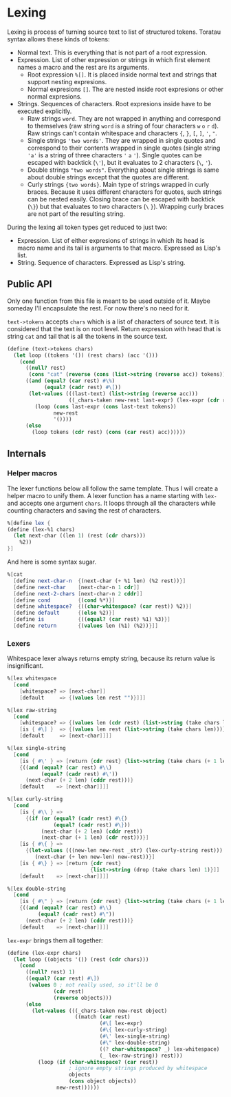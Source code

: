 # Lexing
<!-- %[define notora {}] %[notora { -->
Lexing is process of turning source text to list of structured tokens. Toratau syntax allows these kinds of tokens:

- Normal text. This is everything that is not part of a root expression.
- Expression. List of other expression or strings in which first element names a macro and the rest are its arguments.
  - Root expression `%[]`. It is placed inside normal text and strings that support nesting expresions.
  - Normal expresions `[]`. The are nested inside root expresions or other normal expresions.
- Strings. Sequences of characters. Root expresions inside have to be executed explicitly.
  - Raw strings `word`. They are not wrapped in anything and correspond to themselves (raw string `word` is a string of four characters `w` `o` `r` `d`). Raw strings can't contain whitespace and characters `{`, `}`, `[`, `]`, `'`, `"`.
  - Single strings `'two words'`. They are wrapped in single quotes and correspond to their contents wrapped in single quotes (single string `'a'` is a string of three characters `'` `a` `'`). Single quotes can be escaped with backtick (`\'`), but it evaluates to 2 characters (`\`, `'`).
  - Double strings `"two words"`. Everything about single strings is same about double strings except that the quotes are different.
  - Curly strings `{two words}`. Main type of strings wrapped in curly braces. Because it uses different characters for quotes, such strings can be nested easily. Closing brace can be escaped with backtick (`\}`) but that evaluates to two characters (`\` `}`). Wrapping curly braces are not part of the resulting string.

During the lexing all token types get reduced to just two:

- Expression. List of either expresions of strings in which its head is macro name and its tail is arguments to that macro. Expressed as Lisp's list.
- String. Sequence of characters. Expressed as Lisp's string.
<!-- }] end notora -->

## Public API

Only one function from this file is meant to be used outside of it. Maybe someday I'll encapsulate the rest. For now there's no need for it.

`text->tokens` accepts `chars` which is a list of characters of source text. It is considered that the text is on root level. Return expression with head that is string `cat` and tail that is all the tokens in the source text.

```scheme
(define (text->tokens chars)
  (let loop ((tokens '()) (rest chars) (acc '()))
    (cond
      ((null? rest)
       (cons "cat" (reverse (cons (list->string (reverse acc)) tokens))))
      ((and (equal? (car rest) #\%)
            (equal? (cadr rest) #\[))
       (let-values (((last-text) (list->string (reverse acc)))
                    ((_chars-taken new-rest last-expr) (lex-expr (cdr rest))))
         (loop (cons last-expr (cons last-text tokens))
               new-rest
               '())))
      (else
        (loop tokens (cdr rest) (cons (car rest) acc))))))
```

## Internals

### Helper macros

The lexer functions below all follow the same template. Thus I will create a helper macro to unify them. A lexer function has a name starting with `lex-` and accepts one argument `chars`. It loops through all the characters while counting characters and saving the rest of characters.

```scheme
%[define lex {
(define (lex-%1 chars)
  (let next-char ((len 1) (rest (cdr chars)))
    %2))
}]
```

And here is some syntax sugar.

```scheme
%[cat
  [define next-char-n  {(next-char (+ %1 len) (%2 rest))}]
  [define next-char    [next-char-n 1 cdr]]
  [define next-2-chars [next-char-n 2 cddr]]
  [define cond         {(cond %*)}]
  [define whitespace?  {((char-whitespace? (car rest)) %2)}]
  [define default      {(else %2)}]
  [define is           {((equal? (car rest) %1) %3)}]
  [define return       {(values len (%1) (%2))}]]
```

### Lexers

Whitespace lexer always returns empty string, because its return value is insignificant.

```scheme
%[lex whitespace
  [cond
    [whitespace? => [next-char]]
    [default     => {(values len rest "")}]]]
```

```scheme
%[lex raw-string
  [cond
    [whitespace? => {(values len (cdr rest) (list->string (take chars len)))}]
    [is { #\] }  => {(values len rest (list->string (take chars len)))}]
    [default     => [next-char]]]]
```

```scheme
%[lex single-string
  [cond
    [is { #\' } => [return {cdr rest} {list->string (take chars (+ 1 len))}]]
    {((and (equal? (car rest) #\\)
           (equal? (cadr rest) #\'))
      (next-char (+ 2 len) (cddr rest)))}
    [default    => [next-char]]]]
```

```scheme
%[lex curly-string
  [cond
    [is { #\\ } =>
      {(if (or (equal? (cadr rest) #\{)
               (equal? (cadr rest) #\}))
           (next-char (+ 2 len) (cddr rest))
           (next-char (+ 1 len) (cdr rest)))}]
    [is { #\{ } =>
      {(let-values (((new-len new-rest _str) (lex-curly-string rest)))
         (next-char (+ len new-len) new-rest))}]
    [is { #\} } => [return {cdr rest}
                           {list->string (drop (take chars len) 1)}]]
    [default    => [next-char]]]]
```

```scheme
%[lex double-string
  [cond
    [is { #\" } => [return {cdr rest} {list->string (take chars (+ 1 len))}]]
    {((and (equal? (car rest) #\\)
          (equal? (cadr rest) #\"))
      (next-char (+ 2 len) (cddr rest)))}
    [default    => [next-char]]]]
```

`lex-expr` brings them all together:

```scheme
(define (lex-expr chars)
  (let loop ((objects '()) (rest (cdr chars)))
    (cond
      ((null? rest) 1)
      ((equal? (car rest) #\])
       (values 0 ; not really used, so it'll be 0
               (cdr rest)
               (reverse objects)))
      (else
        (let-values (((_chars-taken new-rest object)
                      ((match (car rest)
                              (#\[ lex-expr)
                              (#\{ lex-curly-string)
                              (#\' lex-single-string)
                              (#\" lex-double-string)
                              ((? char-whitespace? _) lex-whitespace)
                              (_ lex-raw-string)) rest)))
          (loop (if (char-whitespace? (car rest))
                    ; ignore empty strings produced by whitespace
                    objects
                    (cons object objects))
                new-rest))))))
```
  

